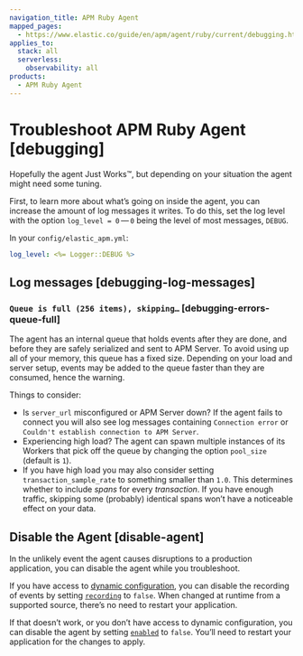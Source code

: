 ```yaml
---
navigation_title: APM Ruby Agent
mapped_pages:
  - https://www.elastic.co/guide/en/apm/agent/ruby/current/debugging.html
applies_to:
  stack: all
  serverless:
    observability: all
products:
  - APM Ruby Agent
---
```


# Troubleshoot APM Ruby Agent [debugging]

Hopefully the agent Just Works™, but depending on your situation the agent might need some tuning.

First, to learn more about what’s going on inside the agent, you can increase the amount of log messages it writes. To do this, set the log level with the option `log_level = 0` — `0` being the level of most messages, `DEBUG`.

In your `config/elastic_apm.yml`:

```yaml
log_level: <%= Logger::DEBUG %>
```


## Log messages [debugging-log-messages]


### `Queue is full (256 items), skipping…` [debugging-errors-queue-full]

The agent has an internal queue that holds events after they are done, and before they are safely serialized and sent to APM Server. To avoid using up all of your memory, this queue has a fixed size. Depending on your load and server setup, events may be added to the queue faster than they are consumed, hence the warning.

Things to consider:

* Is `server_url` misconfigured or APM Server down? If the agent fails to connect you will also see log messages containing `Connection error` or `Couldn't establish connection to APM Server`.
* Experiencing high load? The agent can spawn multiple instances of its Workers that pick off the queue by changing the option `pool_size` (default is `1`).
* If you have high load you may also consider setting `transaction_sample_rate` to something smaller than `1.0`. This determines whether to include *spans* for every *transaction*. If you have enough traffic, skipping some (probably) identical spans won’t have a noticeable effect on your data.


## Disable the Agent [disable-agent]

In the unlikely event the agent causes disruptions to a production application, you can disable the agent while you troubleshoot.

If you have access to [dynamic configuration](apm-agent-ruby://reference/configuration.md#dynamic-configuration), you can disable the recording of events by setting [`recording`](apm-agent-ruby://reference/configuration.md#config-recording) to `false`. When changed at runtime from a supported source, there’s no need to restart your application.

If that doesn’t work, or you don’t have access to dynamic configuration, you can disable the agent by setting [`enabled`](apm-agent-ruby://reference/configuration.md#config-enabled) to `false`. You’ll need to restart your application for the changes to apply.

